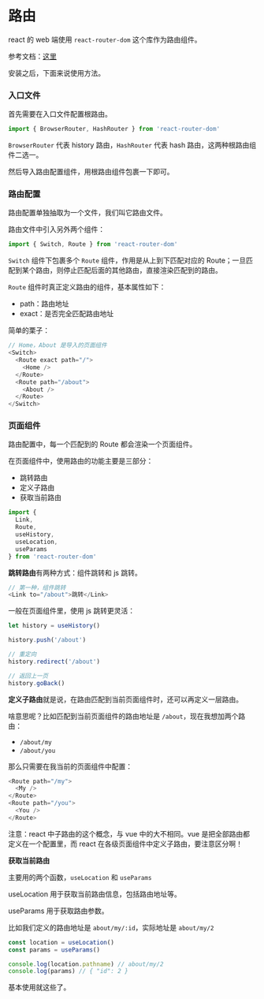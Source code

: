 # 路由

react 的 web 端使用 `react-router-dom` 这个库作为路由组件。

参考文档：[这里](https://reactrouter.com/web/guides/quick-start)

安装之后，下面来说使用方法。

### 入口文件

首先需要在入口文件配置根路由。

```js
import { BrowserRouter, HashRouter } from 'react-router-dom'
```

`BrowserRouter` 代表 history 路由，`HashRouter` 代表 hash 路由，这两种根路由组件二选一。

然后导入路由配置组件，用根路由组件包裹一下即可。

### 路由配置

路由配置单独抽取为一个文件，我们叫它路由文件。

路由文件中引入另外两个组件：

```js
import { Switch, Route } from 'react-router-dom'
```

`Switch` 组件下包裹多个 `Route` 组件，作用是从上到下匹配对应的 Route；一旦匹配到某个路由，则停止匹配后面的其他路由，直接渲染匹配到的路由。

`Route` 组件时真正定义路由的组件，基本属性如下：

- path：路由地址
- exact：是否完全匹配路由地址

简单的栗子：

```js
// Home，About 是导入的页面组件
<Switch>
  <Route exact path="/">
    <Home />
  </Route>
  <Route path="/about">
    <About />
  </Route>
</Switch>
```

### 页面组件

路由配置中，每一个匹配到的 Route 都会渲染一个页面组件。

在页面组件中，使用路由的功能主要是三部分：

- 跳转路由
- 定义子路由
- 获取当前路由

```js
import {
  Link,
  Route,
  useHistory,
  useLocation,
  useParams
} from 'react-router-dom'
```

**跳转路由**有两种方式：组件跳转和 js 跳转。

```js
// 第一种，组件跳转
<Link to="/about">跳转</Link>
```

一般在页面组件里，使用 js 跳转更灵活：

```js
let history = useHistory()

history.push('/about')

// 重定向
history.redirect('/about')

// 返回上一页
history.goBack()
```

**定义子路由**就是说，在路由匹配到当前页面组件时，还可以再定义一层路由。

啥意思呢？比如匹配到当前页面组件的路由地址是 `/about`，现在我想加两个路由：

- `/about/my`
- `/about/you`

那么只需要在我当前的页面组件中配置：

```js
<Route path="/my">
  <My />
</Route>
<Route path="/you">
  <You />
</Route>
```

注意：react 中子路由的这个概念，与 vue 中的大不相同。vue 是把全部路由都定义在一个配置里，而 react 在各级页面组件中定义子路由，要注意区分啊！

**获取当前路由**

主要用的两个函数，`useLocation` 和 `useParams`

useLocation 用于获取当前路由信息，包括路由地址等。

useParams 用于获取路由参数。

比如我们定义的路由地址是 `about/my/:id`，实际地址是 `about/my/2`

```js
const location = useLocation()
const params = useParams()

console.log(location.pathname) // about/my/2
console.log(params) // { "id": 2 }
```

基本使用就这些了。
